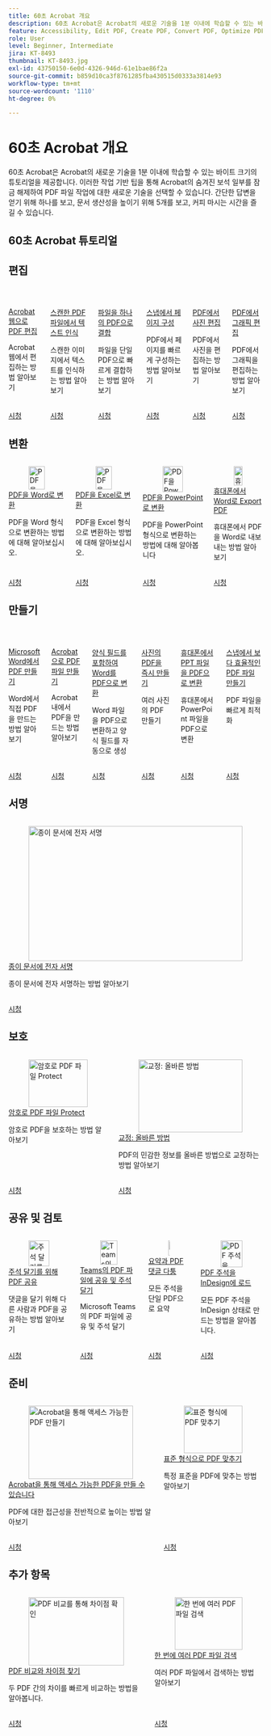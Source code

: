 ```yaml
---
title: 60초 Acrobat 개요
description: 60초 Acrobat은 Acrobat의 새로운 기술을 1분 이내에 학습할 수 있는 바이트 크기의 튜토리얼을 제공합니다
feature: Accessibility, Edit PDF, Create PDF, Convert PDF, Optimize PDF, Sign, Security, Share, Collaboration
role: User
level: Beginner, Intermediate
jira: KT-8493
thumbnail: KT-8493.jpg
exl-id: 43750150-6e0d-4326-946d-61e1bae86f2a
source-git-commit: b859d10ca3f8761285fba430515d0333a3814e93
workflow-type: tm+mt
source-wordcount: '1110'
ht-degree: 0%

---
```


# 60초 Acrobat 개요

60초 Acrobat은 Acrobat의 새로운 기술을 1분 이내에 학습할 수 있는 바이트 크기의 튜토리얼을 제공합니다. 이러한 작업 기반 팁을 통해 Acrobat의 숨겨진 보석 일부를 잠금 해제하여 PDF 파일 작업에 대한 새로운 기술을 선택할 수 있습니다. 간단한 답변을 얻기 위해 하나를 보고, 문서 생산성을 높이기 위해 5개를 보고, 커피 마시는 시간을 즐길 수 있습니다.

## 60초 Acrobat 튜토리얼

## 편집

<!-- START CARDS HTML - DO NOT MODIFY BY HAND -->
<div class="columns">
    <div class="column is-half-tablet is-half-desktop is-one-third-widescreen" aria-label="Edit PDF with Acrobat Web">
        <div class="card" style="height: 100%; display: flex; flex-direction: column; height: 100%;">
            <div class="card-image">
                <figure class="image x-is-16by9">
                    <a href="https://experienceleague.adobe.com/en/docs/document-cloud-learn/acrobat-learning/60-second/edit" title="Acrobat 웹으로 PDF 편집" target="_self" rel="referrer">
                        <img class="is-bordered-r-small" src="https://experienceleague.adobe.com/en/docs/document-cloud-learn/acrobat-learning/60-second/media_15446e803641327fa17c7dad1078f062c9dc5712a.png?width=400&format=webply&optimize=medium" alt="Acrobat 웹으로 PDF 편집"
                             style="width: 100%; aspect-ratio: 16 / 9; object-fit: cover; overflow: hidden; display: block; margin: auto;">
                    </a>
                </figure>
            </div>
            <div class="card-content is-padded-small" style="display: flex; flex-direction: column; flex-grow: 1; justify-content: space-between;">
                <div class="top-card-content">
                    <p class="headline is-size-6 has-text-weight-bold">
                        <a href="https://experienceleague.adobe.com/en/docs/document-cloud-learn/acrobat-learning/60-second/edit" target="_self" rel="referrer" title="Acrobat 웹으로 PDF 편집">Acrobat 웹으로 PDF 편집</a>
                    </p>
                    <p class="is-size-6">Acrobat 웹에서 편집하는 방법 알아보기</p>
                </div>
                <a href="https://experienceleague.adobe.com/en/docs/document-cloud-learn/acrobat-learning/60-second/edit" target="_self" rel="referrer" class="spectrum-Button spectrum-Button--outline spectrum-Button--primary spectrum-Button--sizeM" style="align-self: flex-start; margin-top: 1rem;">
                    <span class="spectrum-Button-label has-no-wrap has-text-weight-bold">시청</span>
                </a>
            </div>
        </div>
    </div>
    <div class="column is-half-tablet is-half-desktop is-one-third-widescreen" aria-label="Recognize text in a scanned PDF file">
        <div class="card" style="height: 100%; display: flex; flex-direction: column; height: 100%;">
            <div class="card-image">
                <figure class="image x-is-16by9">
                    <a href="https://experienceleague.adobe.com/en/docs/document-cloud-learn/acrobat-learning/60-second/textrecognition" title="스캔한 PDF 파일에서 텍스트 인식" target="_self" rel="referrer">
                        <img class="is-bordered-r-small" src="https://experienceleague.adobe.com/en/docs/document-cloud-learn/acrobat-learning/60-second/media_18991458e25e3aeaa0ba7f169a5c62d91bfd011c7.png?width=400&format=webply&optimize=medium" alt="스캔한 PDF 파일에서 텍스트 인식"
                             style="width: 100%; aspect-ratio: 16 / 9; object-fit: cover; overflow: hidden; display: block; margin: auto;">
                    </a>
                </figure>
            </div>
            <div class="card-content is-padded-small" style="display: flex; flex-direction: column; flex-grow: 1; justify-content: space-between;">
                <div class="top-card-content">
                    <p class="headline is-size-6 has-text-weight-bold">
                        <a href="https://experienceleague.adobe.com/en/docs/document-cloud-learn/acrobat-learning/60-second/textrecognition" target="_self" rel="referrer" title="스캔한 PDF 파일에서 텍스트 인식">스캔한 PDF 파일에서 텍스트 인식</a>
                    </p>
                    <p class="is-size-6">스캔한 이미지에서 텍스트를 인식하는 방법 알아보기</p>
                </div>
                <a href="https://experienceleague.adobe.com/en/docs/document-cloud-learn/acrobat-learning/60-second/textrecognition" target="_self" rel="referrer" class="spectrum-Button spectrum-Button--outline spectrum-Button--primary spectrum-Button--sizeM" style="align-self: flex-start; margin-top: 1rem;">
                    <span class="spectrum-Button-label has-no-wrap has-text-weight-bold">시청</span>
                </a>
            </div>
        </div>
    </div>
    <div class="column is-half-tablet is-half-desktop is-one-third-widescreen" aria-label="Combine files into one PDF">
        <div class="card" style="height: 100%; display: flex; flex-direction: column; height: 100%;">
            <div class="card-image">
                <figure class="image x-is-16by9">
                    <a href="https://experienceleague.adobe.com/en/docs/document-cloud-learn/acrobat-learning/60-second/combine-to-one-pdf" title="파일을 하나의 PDF으로 결합" target="_self" rel="referrer">
                        <img class="is-bordered-r-small" src="https://experienceleague.adobe.com/en/docs/document-cloud-learn/acrobat-learning/getting-started/media_12db4e53771239c4c355e54868bb8c2d72912cf58.png?width=400&format=webply&optimize=medium" alt="파일을 하나의 PDF으로 결합"
                             style="width: 100%; aspect-ratio: 16 / 9; object-fit: cover; overflow: hidden; display: block; margin: auto;">
                    </a>
                </figure>
            </div>
            <div class="card-content is-padded-small" style="display: flex; flex-direction: column; flex-grow: 1; justify-content: space-between;">
                <div class="top-card-content">
                    <p class="headline is-size-6 has-text-weight-bold">
                        <a href="https://experienceleague.adobe.com/en/docs/document-cloud-learn/acrobat-learning/60-second/combine-to-one-pdf" target="_self" rel="referrer" title="파일을 하나의 PDF으로 결합">파일을 하나의 PDF으로 결합</a>
                    </p>
                    <p class="is-size-6">파일을 단일 PDF으로 빠르게 결합하는 방법 알아보기</p>
                </div>
                <a href="https://experienceleague.adobe.com/en/docs/document-cloud-learn/acrobat-learning/60-second/combine-to-one-pdf" target="_self" rel="referrer" class="spectrum-Button spectrum-Button--outline spectrum-Button--primary spectrum-Button--sizeM" style="align-self: flex-start; margin-top: 1rem;">
                    <span class="spectrum-Button-label has-no-wrap has-text-weight-bold">시청</span>
                </a>
            </div>
        </div>
    </div>
    <div class="column is-half-tablet is-half-desktop is-one-third-widescreen" aria-label="Organize pages in a snap">
        <div class="card" style="height: 100%; display: flex; flex-direction: column; height: 100%;">
            <div class="card-image">
                <figure class="image x-is-16by9">
                    <a href="https://experienceleague.adobe.com/en/docs/document-cloud-learn/acrobat-learning/60-second/organize" title="페이지를 한 번에 구성" target="_self" rel="referrer">
                        <img class="is-bordered-r-small" src="https://experienceleague.adobe.com/en/docs/document-cloud-learn/acrobat-learning/60-second/media_134a5e6bdc79683186039aefd4886410edcf8f24d.png?width=400&format=webply&optimize=medium" alt="페이지를 한 번에 구성"
                             style="width: 100%; aspect-ratio: 16 / 9; object-fit: cover; overflow: hidden; display: block; margin: auto;">
                    </a>
                </figure>
            </div>
            <div class="card-content is-padded-small" style="display: flex; flex-direction: column; flex-grow: 1; justify-content: space-between;">
                <div class="top-card-content">
                    <p class="headline is-size-6 has-text-weight-bold">
                        <a href="https://experienceleague.adobe.com/en/docs/document-cloud-learn/acrobat-learning/60-second/organize" target="_self" rel="referrer" title="페이지를 한 번에 구성">스냅에서 페이지 구성</a>
                    </p>
                    <p class="is-size-6">PDF에서 페이지를 빠르게 구성하는 방법 알아보기</p>
                </div>
                <a href="https://experienceleague.adobe.com/en/docs/document-cloud-learn/acrobat-learning/60-second/organize" target="_self" rel="referrer" class="spectrum-Button spectrum-Button--outline spectrum-Button--primary spectrum-Button--sizeM" style="align-self: flex-start; margin-top: 1rem;">
                    <span class="spectrum-Button-label has-no-wrap has-text-weight-bold">시청</span>
                </a>
            </div>
        </div>
    </div>
    <div class="column is-half-tablet is-half-desktop is-one-third-widescreen" aria-label="Edit a photo in your PDF">
        <div class="card" style="height: 100%; display: flex; flex-direction: column; height: 100%;">
            <div class="card-image">
                <figure class="image x-is-16by9">
                    <a href="https://experienceleague.adobe.com/en/docs/document-cloud-learn/acrobat-learning/60-second/editphoto" title="PDF에서 사진 편집" target="_self" rel="referrer">
                        <img class="is-bordered-r-small" src="https://experienceleague.adobe.com/en/docs/document-cloud-learn/acrobat-learning/60-second/media_143402bd2ebb039d28d318ff79922f5cd6a72bb4c.png?width=400&format=webply&optimize=medium" alt="PDF에서 사진 편집"
                             style="width: 100%; aspect-ratio: 16 / 9; object-fit: cover; overflow: hidden; display: block; margin: auto;">
                    </a>
                </figure>
            </div>
            <div class="card-content is-padded-small" style="display: flex; flex-direction: column; flex-grow: 1; justify-content: space-between;">
                <div class="top-card-content">
                    <p class="headline is-size-6 has-text-weight-bold">
                        <a href="https://experienceleague.adobe.com/en/docs/document-cloud-learn/acrobat-learning/60-second/editphoto" target="_self" rel="referrer" title="PDF에서 사진 편집">PDF에서 사진 편집</a>
                    </p>
                    <p class="is-size-6">PDF에서 사진을 편집하는 방법 알아보기</p>
                </div>
                <a href="https://experienceleague.adobe.com/en/docs/document-cloud-learn/acrobat-learning/60-second/editphoto" target="_self" rel="referrer" class="spectrum-Button spectrum-Button--outline spectrum-Button--primary spectrum-Button--sizeM" style="align-self: flex-start; margin-top: 1rem;">
                    <span class="spectrum-Button-label has-no-wrap has-text-weight-bold">시청</span>
                </a>
            </div>
        </div>
    </div>
    <div class="column is-half-tablet is-half-desktop is-one-third-widescreen" aria-label="Edit a graphic in your PDF">
        <div class="card" style="height: 100%; display: flex; flex-direction: column; height: 100%;">
            <div class="card-image">
                <figure class="image x-is-16by9">
                    <a href="https://experienceleague.adobe.com/en/docs/document-cloud-learn/acrobat-learning/60-second/editgraphic" title="PDF에서 그래픽 편집" target="_self" rel="referrer">
                        <img class="is-bordered-r-small" src="https://experienceleague.adobe.com/en/docs/document-cloud-learn/acrobat-learning/60-second/media_1e5970d9a0f57a1cb0c18325e8511645af3435571.png?width=400&format=webply&optimize=medium" alt="PDF에서 그래픽 편집"
                             style="width: 100%; aspect-ratio: 16 / 9; object-fit: cover; overflow: hidden; display: block; margin: auto;">
                    </a>
                </figure>
            </div>
            <div class="card-content is-padded-small" style="display: flex; flex-direction: column; flex-grow: 1; justify-content: space-between;">
                <div class="top-card-content">
                    <p class="headline is-size-6 has-text-weight-bold">
                        <a href="https://experienceleague.adobe.com/en/docs/document-cloud-learn/acrobat-learning/60-second/editgraphic" target="_self" rel="referrer" title="PDF에서 그래픽 편집">PDF에서 그래픽 편집</a>
                    </p>
                    <p class="is-size-6">PDF에서 그래픽을 편집하는 방법 알아보기</p>
                </div>
                <a href="https://experienceleague.adobe.com/en/docs/document-cloud-learn/acrobat-learning/60-second/editgraphic" target="_self" rel="referrer" class="spectrum-Button spectrum-Button--outline spectrum-Button--primary spectrum-Button--sizeM" style="align-self: flex-start; margin-top: 1rem;">
                    <span class="spectrum-Button-label has-no-wrap has-text-weight-bold">시청</span>
                </a>
            </div>
        </div>
    </div>
</div>
<!-- END CARDS HTML - DO NOT MODIFY BY HAND -->

## 변환

<!-- START CARDS HTML - DO NOT MODIFY BY HAND -->
<div class="columns">
    <div class="column is-half-tablet is-half-desktop is-one-third-widescreen" aria-label="Convert a PDF to Word">
        <div class="card" style="height: 100%; display: flex; flex-direction: column; height: 100%;">
            <div class="card-image">
                <figure class="image x-is-16by9">
                    <a href="https://experienceleague.adobe.com/en/docs/document-cloud-learn/acrobat-learning/60-second/convert-pdf-word" title="PDF을 Word로 변환" target="_self" rel="referrer">
                        <img class="is-bordered-r-small" src="https://experienceleague.adobe.com/en/docs/document-cloud-learn/acrobat-learning/60-second/media_151fd684b86b4fce9905135d01d2089da2112ddc7.png?width=400&format=webply&optimize=medium" alt="PDF을 Word로 변환"
                             style="width: 100%; aspect-ratio: 16 / 9; object-fit: cover; overflow: hidden; display: block; margin: auto;">
                    </a>
                </figure>
            </div>
            <div class="card-content is-padded-small" style="display: flex; flex-direction: column; flex-grow: 1; justify-content: space-between;">
                <div class="top-card-content">
                    <p class="headline is-size-6 has-text-weight-bold">
                        <a href="https://experienceleague.adobe.com/en/docs/document-cloud-learn/acrobat-learning/60-second/convert-pdf-word" target="_self" rel="referrer" title="PDF을 Word로 변환">PDF을 Word로 변환</a>
                    </p>
                    <p class="is-size-6">PDF을 Word 형식으로 변환하는 방법에 대해 알아보십시오.</p>
                </div>
                <a href="https://experienceleague.adobe.com/en/docs/document-cloud-learn/acrobat-learning/60-second/convert-pdf-word" target="_self" rel="referrer" class="spectrum-Button spectrum-Button--outline spectrum-Button--primary spectrum-Button--sizeM" style="align-self: flex-start; margin-top: 1rem;">
                    <span class="spectrum-Button-label has-no-wrap has-text-weight-bold">시청</span>
                </a>
            </div>
        </div>
    </div>
    <div class="column is-half-tablet is-half-desktop is-one-third-widescreen" aria-label="Convert a PDF to Excel">
        <div class="card" style="height: 100%; display: flex; flex-direction: column; height: 100%;">
            <div class="card-image">
                <figure class="image x-is-16by9">
                    <a href="https://experienceleague.adobe.com/en/docs/document-cloud-learn/acrobat-learning/60-second/convert-pdf-excel" title="PDF을 Excel로 변환" target="_self" rel="referrer">
                        <img class="is-bordered-r-small" src="https://experienceleague.adobe.com/en/docs/document-cloud-learn/acrobat-learning/60-second/media_150c2cc7e2c37eb955ee680e942f7240e7a3be743.png?width=400&format=webply&optimize=medium" alt="PDF을 Excel로 변환"
                             style="width: 100%; aspect-ratio: 16 / 9; object-fit: cover; overflow: hidden; display: block; margin: auto;">
                    </a>
                </figure>
            </div>
            <div class="card-content is-padded-small" style="display: flex; flex-direction: column; flex-grow: 1; justify-content: space-between;">
                <div class="top-card-content">
                    <p class="headline is-size-6 has-text-weight-bold">
                        <a href="https://experienceleague.adobe.com/en/docs/document-cloud-learn/acrobat-learning/60-second/convert-pdf-excel" target="_self" rel="referrer" title="PDF을 Excel로 변환">PDF을 Excel로 변환</a>
                    </p>
                    <p class="is-size-6">PDF을 Excel 형식으로 변환하는 방법에 대해 알아보십시오.</p>
                </div>
                <a href="https://experienceleague.adobe.com/en/docs/document-cloud-learn/acrobat-learning/60-second/convert-pdf-excel" target="_self" rel="referrer" class="spectrum-Button spectrum-Button--outline spectrum-Button--primary spectrum-Button--sizeM" style="align-self: flex-start; margin-top: 1rem;">
                    <span class="spectrum-Button-label has-no-wrap has-text-weight-bold">시청</span>
                </a>
            </div>
        </div>
    </div>
    <div class="column is-half-tablet is-half-desktop is-one-third-widescreen" aria-label="Convert a PDF to PowerPoint">
        <div class="card" style="height: 100%; display: flex; flex-direction: column; height: 100%;">
            <div class="card-image">
                <figure class="image x-is-16by9">
                    <a href="https://experienceleague.adobe.com/en/docs/document-cloud-learn/acrobat-learning/60-second/convert-pdf-powerpoint" title="PDF을 PowerPoint로 변환" target="_self" rel="referrer">
                        <img class="is-bordered-r-small" src="https://experienceleague.adobe.com/en/docs/document-cloud-learn/acrobat-learning/60-second/media_1f8d6d403480a260dc967912fe013c5a6419dcffc.png?width=400&format=webply&optimize=medium" alt="PDF을 PowerPoint로 변환"
                             style="width: 100%; aspect-ratio: 16 / 9; object-fit: cover; overflow: hidden; display: block; margin: auto;">
                    </a>
                </figure>
            </div>
            <div class="card-content is-padded-small" style="display: flex; flex-direction: column; flex-grow: 1; justify-content: space-between;">
                <div class="top-card-content">
                    <p class="headline is-size-6 has-text-weight-bold">
                        <a href="https://experienceleague.adobe.com/en/docs/document-cloud-learn/acrobat-learning/60-second/convert-pdf-powerpoint" target="_self" rel="referrer" title="PDF을 PowerPoint로 변환">PDF을 PowerPoint로 변환</a>
                    </p>
                    <p class="is-size-6">PDF을 PowerPoint 형식으로 변환하는 방법에 대해 알아봅니다</p>
                </div>
                <a href="https://experienceleague.adobe.com/en/docs/document-cloud-learn/acrobat-learning/60-second/convert-pdf-powerpoint" target="_self" rel="referrer" class="spectrum-Button spectrum-Button--outline spectrum-Button--primary spectrum-Button--sizeM" style="align-self: flex-start; margin-top: 1rem;">
                    <span class="spectrum-Button-label has-no-wrap has-text-weight-bold">시청</span>
                </a>
            </div>
        </div>
    </div>
    <div class="column is-half-tablet is-half-desktop is-one-third-widescreen" aria-label="Export PDF to Word from your phone">
        <div class="card" style="height: 100%; display: flex; flex-direction: column; height: 100%;">
            <div class="card-image">
                <figure class="image x-is-16by9">
                    <a href="https://experienceleague.adobe.com/en/docs/document-cloud-learn/acrobat-learning/60-second/exportwordphone" title="휴대폰에서 Word로 Export PDF" target="_self" rel="referrer">
                        <img class="is-bordered-r-small" src="https://experienceleague.adobe.com/en/docs/document-cloud-learn/acrobat-learning/60-second/media_159dede237c9c628066a9c0d75d0ea1d0a0255f26.png?width=400&format=webply&optimize=medium" alt="휴대폰에서 Word로 Export PDF"
                             style="width: 100%; aspect-ratio: 16 / 9; object-fit: cover; overflow: hidden; display: block; margin: auto;">
                    </a>
                </figure>
            </div>
            <div class="card-content is-padded-small" style="display: flex; flex-direction: column; flex-grow: 1; justify-content: space-between;">
                <div class="top-card-content">
                    <p class="headline is-size-6 has-text-weight-bold">
                        <a href="https://experienceleague.adobe.com/en/docs/document-cloud-learn/acrobat-learning/60-second/exportwordphone" target="_self" rel="referrer" title="휴대폰에서 Word로 Export PDF">휴대폰에서 Word로 Export PDF</a>
                    </p>
                    <p class="is-size-6">휴대폰에서 PDF을 Word로 내보내는 방법 알아보기</p>
                </div>
                <a href="https://experienceleague.adobe.com/en/docs/document-cloud-learn/acrobat-learning/60-second/exportwordphone" target="_self" rel="referrer" class="spectrum-Button spectrum-Button--outline spectrum-Button--primary spectrum-Button--sizeM" style="align-self: flex-start; margin-top: 1rem;">
                    <span class="spectrum-Button-label has-no-wrap has-text-weight-bold">시청</span>
                </a>
            </div>
        </div>
    </div>
</div>
<!-- END CARDS HTML - DO NOT MODIFY BY HAND -->

## 만들기

<!-- START CARDS HTML - DO NOT MODIFY BY HAND -->
<div class="columns">
    <div class="column is-half-tablet is-half-desktop is-one-third-widescreen" aria-label="Create a PDF from Microsoft Word">
        <div class="card" style="height: 100%; display: flex; flex-direction: column; height: 100%;">
            <div class="card-image">
                <figure class="image x-is-16by9">
                    <a href="https://experienceleague.adobe.com/en/docs/document-cloud-learn/acrobat-learning/60-second/word-to-pdf" title="Microsoft Word에서 PDF 만들기" target="_self" rel="referrer">
                        <img class="is-bordered-r-small" src="https://experienceleague.adobe.com/en/docs/document-cloud-learn/acrobat-learning/60-second/media_1cd736365ac8082ced244671cce45aefc5162b2b5.png?width=400&format=webply&optimize=medium" alt="Microsoft Word에서 PDF 만들기"
                             style="width: 100%; aspect-ratio: 16 / 9; object-fit: cover; overflow: hidden; display: block; margin: auto;">
                    </a>
                </figure>
            </div>
            <div class="card-content is-padded-small" style="display: flex; flex-direction: column; flex-grow: 1; justify-content: space-between;">
                <div class="top-card-content">
                    <p class="headline is-size-6 has-text-weight-bold">
                        <a href="https://experienceleague.adobe.com/en/docs/document-cloud-learn/acrobat-learning/60-second/word-to-pdf" target="_self" rel="referrer" title="Microsoft Word에서 PDF 만들기">Microsoft Word에서 PDF 만들기</a>
                    </p>
                    <p class="is-size-6">Word에서 직접 PDF을 만드는 방법 알아보기</p>
                </div>
                <a href="https://experienceleague.adobe.com/en/docs/document-cloud-learn/acrobat-learning/60-second/word-to-pdf" target="_self" rel="referrer" class="spectrum-Button spectrum-Button--outline spectrum-Button--primary spectrum-Button--sizeM" style="align-self: flex-start; margin-top: 1rem;">
                    <span class="spectrum-Button-label has-no-wrap has-text-weight-bold">시청</span>
                </a>
            </div>
        </div>
    </div>
    <div class="column is-half-tablet is-half-desktop is-one-third-widescreen" aria-label="Create PDF files with Acrobat">
        <div class="card" style="height: 100%; display: flex; flex-direction: column; height: 100%;">
            <div class="card-image">
                <figure class="image x-is-16by9">
                    <a href="https://experienceleague.adobe.com/en/docs/document-cloud-learn/acrobat-learning/60-second/create-from-acrobat" title="Acrobat으로 PDF 파일 만들기" target="_self" rel="referrer">
                        <img class="is-bordered-r-small" src="https://experienceleague.adobe.com/en/docs/document-cloud-learn/acrobat-learning/60-second/media_11870f1d4b20a042dc6d14477c438af32860ceac8.png?width=400&format=webply&optimize=medium" alt="Acrobat으로 PDF 파일 만들기"
                             style="width: 100%; aspect-ratio: 16 / 9; object-fit: cover; overflow: hidden; display: block; margin: auto;">
                    </a>
                </figure>
            </div>
            <div class="card-content is-padded-small" style="display: flex; flex-direction: column; flex-grow: 1; justify-content: space-between;">
                <div class="top-card-content">
                    <p class="headline is-size-6 has-text-weight-bold">
                        <a href="https://experienceleague.adobe.com/en/docs/document-cloud-learn/acrobat-learning/60-second/create-from-acrobat" target="_self" rel="referrer" title="Acrobat으로 PDF 파일 만들기">Acrobat으로 PDF 파일 만들기</a>
                    </p>
                    <p class="is-size-6">Acrobat 내에서 PDF을 만드는 방법 알아보기</p>
                </div>
                <a href="https://experienceleague.adobe.com/en/docs/document-cloud-learn/acrobat-learning/60-second/create-from-acrobat" target="_self" rel="referrer" class="spectrum-Button spectrum-Button--outline spectrum-Button--primary spectrum-Button--sizeM" style="align-self: flex-start; margin-top: 1rem;">
                    <span class="spectrum-Button-label has-no-wrap has-text-weight-bold">시청</span>
                </a>
            </div>
        </div>
    </div>
    <div class="column is-half-tablet is-half-desktop is-one-third-widescreen" aria-label="Convert Word to PDF including form fields">
        <div class="card" style="height: 100%; display: flex; flex-direction: column; height: 100%;">
            <div class="card-image">
                <figure class="image x-is-16by9">
                    <a href="https://experienceleague.adobe.com/en/docs/document-cloud-learn/acrobat-learning/60-second/wordform" title="양식 필드를 포함하여 Word를 PDF으로 변환" target="_self" rel="referrer">
                        <img class="is-bordered-r-small" src="https://experienceleague.adobe.com/en/docs/document-cloud-learn/acrobat-learning/60-second/media_144fe4c86278b0d29c252495b50d8d16f3d2c3876.png?width=400&format=webply&optimize=medium" alt="양식 필드를 포함하여 Word를 PDF으로 변환"
                             style="width: 100%; aspect-ratio: 16 / 9; object-fit: cover; overflow: hidden; display: block; margin: auto;">
                    </a>
                </figure>
            </div>
            <div class="card-content is-padded-small" style="display: flex; flex-direction: column; flex-grow: 1; justify-content: space-between;">
                <div class="top-card-content">
                    <p class="headline is-size-6 has-text-weight-bold">
                        <a href="https://experienceleague.adobe.com/en/docs/document-cloud-learn/acrobat-learning/60-second/wordform" target="_self" rel="referrer" title="양식 필드를 포함하여 Word를 PDF으로 변환">양식 필드를 포함하여 Word를 PDF으로 변환</a>
                    </p>
                    <p class="is-size-6">Word 파일을 PDF으로 변환하고 양식 필드를 자동으로 생성</p>
                </div>
                <a href="https://experienceleague.adobe.com/en/docs/document-cloud-learn/acrobat-learning/60-second/wordform" target="_self" rel="referrer" class="spectrum-Button spectrum-Button--outline spectrum-Button--primary spectrum-Button--sizeM" style="align-self: flex-start; margin-top: 1rem;">
                    <span class="spectrum-Button-label has-no-wrap has-text-weight-bold">시청</span>
                </a>
            </div>
        </div>
    </div>
    <div class="column is-half-tablet is-half-desktop is-one-third-widescreen" aria-label="Create a PDF of photos in an instant">
        <div class="card" style="height: 100%; display: flex; flex-direction: column; height: 100%;">
            <div class="card-image">
                <figure class="image x-is-16by9">
                    <a href="https://experienceleague.adobe.com/en/docs/document-cloud-learn/acrobat-learning/60-second/photo" title="사진의 PDF을 빠르게 만들기" target="_self" rel="referrer">
                        <img class="is-bordered-r-small" src="https://experienceleague.adobe.com/en/docs/document-cloud-learn/acrobat-learning/60-second/media_18e81d37992122545eb35d6f082caab4a314eb4d3.png?width=400&format=webply&optimize=medium" alt="사진의 PDF을 빠르게 만들기"
                             style="width: 100%; aspect-ratio: 16 / 9; object-fit: cover; overflow: hidden; display: block; margin: auto;">
                    </a>
                </figure>
            </div>
            <div class="card-content is-padded-small" style="display: flex; flex-direction: column; flex-grow: 1; justify-content: space-between;">
                <div class="top-card-content">
                    <p class="headline is-size-6 has-text-weight-bold">
                        <a href="https://experienceleague.adobe.com/en/docs/document-cloud-learn/acrobat-learning/60-second/photo" target="_self" rel="referrer" title="사진의 PDF을 빠르게 만들기">사진의 PDF을 즉시 만들기</a>
                    </p>
                    <p class="is-size-6">여러 사진의 PDF 만들기</p>
                </div>
                <a href="https://experienceleague.adobe.com/en/docs/document-cloud-learn/acrobat-learning/60-second/photo" target="_self" rel="referrer" class="spectrum-Button spectrum-Button--outline spectrum-Button--primary spectrum-Button--sizeM" style="align-self: flex-start; margin-top: 1rem;">
                    <span class="spectrum-Button-label has-no-wrap has-text-weight-bold">시청</span>
                </a>
            </div>
        </div>
    </div>
    <div class="column is-half-tablet is-half-desktop is-one-third-widescreen" aria-label="Convert a PPT file to PDF on your phone">
        <div class="card" style="height: 100%; display: flex; flex-direction: column; height: 100%;">
            <div class="card-image">
                <figure class="image x-is-16by9">
                    <a href="https://experienceleague.adobe.com/en/docs/document-cloud-learn/acrobat-learning/60-second/phone" title="휴대폰에서 PPT 파일을 PDF으로 변환" target="_self" rel="referrer">
                        <img class="is-bordered-r-small" src="https://experienceleague.adobe.com/en/docs/document-cloud-learn/acrobat-learning/60-second/media_17330e204d49ad64a1af9098da67fc2d172566d0a.png?width=400&format=webply&optimize=medium" alt="휴대폰에서 PPT 파일을 PDF으로 변환"
                             style="width: 100%; aspect-ratio: 16 / 9; object-fit: cover; overflow: hidden; display: block; margin: auto;">
                    </a>
                </figure>
            </div>
            <div class="card-content is-padded-small" style="display: flex; flex-direction: column; flex-grow: 1; justify-content: space-between;">
                <div class="top-card-content">
                    <p class="headline is-size-6 has-text-weight-bold">
                        <a href="https://experienceleague.adobe.com/en/docs/document-cloud-learn/acrobat-learning/60-second/phone" target="_self" rel="referrer" title="휴대폰에서 PPT 파일을 PDF으로 변환">휴대폰에서 PPT 파일을 PDF으로 변환</a>
                    </p>
                    <p class="is-size-6">휴대폰에서 PowerPoint 파일을 PDF으로 변환</p>
                </div>
                <a href="https://experienceleague.adobe.com/en/docs/document-cloud-learn/acrobat-learning/60-second/phone" target="_self" rel="referrer" class="spectrum-Button spectrum-Button--outline spectrum-Button--primary spectrum-Button--sizeM" style="align-self: flex-start; margin-top: 1rem;">
                    <span class="spectrum-Button-label has-no-wrap has-text-weight-bold">시청</span>
                </a>
            </div>
        </div>
    </div>
    <div class="column is-half-tablet is-half-desktop is-one-third-widescreen" aria-label="Create more efficient PDF files in a snap">
        <div class="card" style="height: 100%; display: flex; flex-direction: column; height: 100%;">
            <div class="card-image">
                <figure class="image x-is-16by9">
                    <a href="https://experienceleague.adobe.com/en/docs/document-cloud-learn/acrobat-learning/60-second/optimize" title="스냅에서 보다 효율적인 PDF 파일 만들기" target="_self" rel="referrer">
                        <img class="is-bordered-r-small" src="https://experienceleague.adobe.com/en/docs/document-cloud-learn/acrobat-learning/60-second/media_1803962c9009d3368a7edd10c31f9d262e8867539.png?width=400&format=webply&optimize=medium" alt="스냅에서 보다 효율적인 PDF 파일 만들기"
                             style="width: 100%; aspect-ratio: 16 / 9; object-fit: cover; overflow: hidden; display: block; margin: auto;">
                    </a>
                </figure>
            </div>
            <div class="card-content is-padded-small" style="display: flex; flex-direction: column; flex-grow: 1; justify-content: space-between;">
                <div class="top-card-content">
                    <p class="headline is-size-6 has-text-weight-bold">
                        <a href="https://experienceleague.adobe.com/en/docs/document-cloud-learn/acrobat-learning/60-second/optimize" target="_self" rel="referrer" title="스냅에서 보다 효율적인 PDF 파일 만들기">스냅에서 보다 효율적인 PDF 파일 만들기</a>
                    </p>
                    <p class="is-size-6">PDF 파일을 빠르게 최적화</p>
                </div>
                <a href="https://experienceleague.adobe.com/en/docs/document-cloud-learn/acrobat-learning/60-second/optimize" target="_self" rel="referrer" class="spectrum-Button spectrum-Button--outline spectrum-Button--primary spectrum-Button--sizeM" style="align-self: flex-start; margin-top: 1rem;">
                    <span class="spectrum-Button-label has-no-wrap has-text-weight-bold">시청</span>
                </a>
            </div>
        </div>
    </div>
</div>
<!-- END CARDS HTML - DO NOT MODIFY BY HAND -->

## 서명

<!-- START CARDS HTML - DO NOT MODIFY BY HAND -->
<div class="columns">
    <div class="column is-half-tablet is-half-desktop is-one-third-widescreen" aria-label="Electronically sign a paper document">
        <div class="card" style="height: 100%; display: flex; flex-direction: column; height: 100%;">
            <div class="card-image">
                <figure class="image x-is-16by9">
                    <a href="https://experienceleague.adobe.com/en/docs/document-cloud-learn/acrobat-learning/60-second/sign" title="종이 문서에 전자 서명" target="_self" rel="referrer">
                        <img class="is-bordered-r-small" src="https://experienceleague.adobe.com/en/docs/document-cloud-learn/acrobat-learning/60-second/media_1208aec2e5b247e623754caa50e089d2f4ded0a6d.png?width=400&format=webply&optimize=medium" alt="종이 문서에 전자 서명"
                             style="width: 100%; aspect-ratio: 16 / 9; object-fit: cover; overflow: hidden; display: block; margin: auto;">
                    </a>
                </figure>
            </div>
            <div class="card-content is-padded-small" style="display: flex; flex-direction: column; flex-grow: 1; justify-content: space-between;">
                <div class="top-card-content">
                    <p class="headline is-size-6 has-text-weight-bold">
                        <a href="https://experienceleague.adobe.com/en/docs/document-cloud-learn/acrobat-learning/60-second/sign" target="_self" rel="referrer" title="종이 문서에 전자 서명">종이 문서에 전자 서명</a>
                    </p>
                    <p class="is-size-6">종이 문서에 전자 서명하는 방법 알아보기</p>
                </div>
                <a href="https://experienceleague.adobe.com/en/docs/document-cloud-learn/acrobat-learning/60-second/sign" target="_self" rel="referrer" class="spectrum-Button spectrum-Button--outline spectrum-Button--primary spectrum-Button--sizeM" style="align-self: flex-start; margin-top: 1rem;">
                    <span class="spectrum-Button-label has-no-wrap has-text-weight-bold">시청</span>
                </a>
            </div>
        </div>
    </div>
</div>
<!-- END CARDS HTML - DO NOT MODIFY BY HAND -->

## 보호

<!-- START CARDS HTML - DO NOT MODIFY BY HAND -->
<div class="columns">
    <div class="column is-half-tablet is-half-desktop is-one-third-widescreen" aria-label="Protect your PDF files with a password">
        <div class="card" style="height: 100%; display: flex; flex-direction: column; height: 100%;">
            <div class="card-image">
                <figure class="image x-is-16by9">
                    <a href="https://experienceleague.adobe.com/en/docs/document-cloud-learn/acrobat-learning/60-second/protect" title="암호로 PDF 파일 Protect" target="_self" rel="referrer">
                        <img class="is-bordered-r-small" src="https://experienceleague.adobe.com/en/docs/document-cloud-learn/acrobat-learning/60-second/media_1dd983a4813e3ef7b729b15e794efae1217399beb.png?width=400&format=webply&optimize=medium" alt="암호로 PDF 파일 Protect"
                             style="width: 100%; aspect-ratio: 16 / 9; object-fit: cover; overflow: hidden; display: block; margin: auto;">
                    </a>
                </figure>
            </div>
            <div class="card-content is-padded-small" style="display: flex; flex-direction: column; flex-grow: 1; justify-content: space-between;">
                <div class="top-card-content">
                    <p class="headline is-size-6 has-text-weight-bold">
                        <a href="https://experienceleague.adobe.com/en/docs/document-cloud-learn/acrobat-learning/60-second/protect" target="_self" rel="referrer" title="암호로 PDF 파일 Protect">암호로 PDF 파일 Protect</a>
                    </p>
                    <p class="is-size-6">암호로 PDF을 보호하는 방법 알아보기</p>
                </div>
                <a href="https://experienceleague.adobe.com/en/docs/document-cloud-learn/acrobat-learning/60-second/protect" target="_self" rel="referrer" class="spectrum-Button spectrum-Button--outline spectrum-Button--primary spectrum-Button--sizeM" style="align-self: flex-start; margin-top: 1rem;">
                    <span class="spectrum-Button-label has-no-wrap has-text-weight-bold">시청</span>
                </a>
            </div>
        </div>
    </div>
    <div class="column is-half-tablet is-half-desktop is-one-third-widescreen" aria-label="Redaction: The right way">
        <div class="card" style="height: 100%; display: flex; flex-direction: column; height: 100%;">
            <div class="card-image">
                <figure class="image x-is-16by9">
                    <a href="https://experienceleague.adobe.com/en/docs/document-cloud-learn/acrobat-learning/60-second/redaction" title="교정: 올바른 방법" target="_self" rel="referrer">
                        <img class="is-bordered-r-small" src="https://experienceleague.adobe.com/en/docs/document-cloud-learn/acrobat-learning/60-second/media_157cf46d9edc5dd644ff1bef8f186a240b931fb37.png?width=400&format=webply&optimize=medium" alt="교정: 올바른 방법"
                             style="width: 100%; aspect-ratio: 16 / 9; object-fit: cover; overflow: hidden; display: block; margin: auto;">
                    </a>
                </figure>
            </div>
            <div class="card-content is-padded-small" style="display: flex; flex-direction: column; flex-grow: 1; justify-content: space-between;">
                <div class="top-card-content">
                    <p class="headline is-size-6 has-text-weight-bold">
                        <a href="https://experienceleague.adobe.com/en/docs/document-cloud-learn/acrobat-learning/60-second/redaction" target="_self" rel="referrer" title="교정: 올바른 방법">교정: 올바른 방법</a>
                    </p>
                    <p class="is-size-6">PDF의 민감한 정보를 올바른 방법으로 교정하는 방법 알아보기</p>
                </div>
                <a href="https://experienceleague.adobe.com/en/docs/document-cloud-learn/acrobat-learning/60-second/redaction" target="_self" rel="referrer" class="spectrum-Button spectrum-Button--outline spectrum-Button--primary spectrum-Button--sizeM" style="align-self: flex-start; margin-top: 1rem;">
                    <span class="spectrum-Button-label has-no-wrap has-text-weight-bold">시청</span>
                </a>
            </div>
        </div>
    </div>
</div>
<!-- END CARDS HTML - DO NOT MODIFY BY HAND -->

## 공유 및 검토

<!-- START CARDS HTML - DO NOT MODIFY BY HAND -->
<div class="columns">
    <div class="column is-half-tablet is-half-desktop is-one-third-widescreen" aria-label="Share a PDF for commenting">
        <div class="card" style="height: 100%; display: flex; flex-direction: column; height: 100%;">
            <div class="card-image">
                <figure class="image x-is-16by9">
                    <a href="https://experienceleague.adobe.com/en/docs/document-cloud-learn/acrobat-learning/60-second/share-comment" title="주석 달기를 위해 PDF 공유" target="_self" rel="referrer">
                        <img class="is-bordered-r-small" src="https://experienceleague.adobe.com/en/docs/document-cloud-learn/acrobat-learning/60-second/media_1df6283b214efd1ddd237c3677af76911195315c2.png?width=400&format=webply&optimize=medium" alt="주석 달기를 위해 PDF 공유"
                             style="width: 100%; aspect-ratio: 16 / 9; object-fit: cover; overflow: hidden; display: block; margin: auto;">
                    </a>
                </figure>
            </div>
            <div class="card-content is-padded-small" style="display: flex; flex-direction: column; flex-grow: 1; justify-content: space-between;">
                <div class="top-card-content">
                    <p class="headline is-size-6 has-text-weight-bold">
                        <a href="https://experienceleague.adobe.com/en/docs/document-cloud-learn/acrobat-learning/60-second/share-comment" target="_self" rel="referrer" title="주석 달기를 위해 PDF 공유">주석 달기를 위해 PDF 공유</a>
                    </p>
                    <p class="is-size-6">댓글을 달기 위해 다른 사람과 PDF을 공유하는 방법 알아보기</p>
                </div>
                <a href="https://experienceleague.adobe.com/en/docs/document-cloud-learn/acrobat-learning/60-second/share-comment" target="_self" rel="referrer" class="spectrum-Button spectrum-Button--outline spectrum-Button--primary spectrum-Button--sizeM" style="align-self: flex-start; margin-top: 1rem;">
                    <span class="spectrum-Button-label has-no-wrap has-text-weight-bold">시청</span>
                </a>
            </div>
        </div>
    </div>
    <div class="column is-half-tablet is-half-desktop is-one-third-widescreen" aria-label="Share and comment on PDF files in Teams">
        <div class="card" style="height: 100%; display: flex; flex-direction: column; height: 100%;">
            <div class="card-image">
                <figure class="image x-is-16by9">
                    <a href="https://experienceleague.adobe.com/en/docs/document-cloud-learn/acrobat-learning/60-second/share-comment-teams" title="Teams의 PDF 파일에 공유 및 주석 달기" target="_self" rel="referrer">
                        <img class="is-bordered-r-small" src="https://experienceleague.adobe.com/en/docs/document-cloud-learn/acrobat-learning/60-second/media_1720a3899d776d3ac481b80fee706cbdf3858bbf7.png?width=400&format=webply&optimize=medium" alt="Teams의 PDF 파일에 공유 및 주석 달기"
                             style="width: 100%; aspect-ratio: 16 / 9; object-fit: cover; overflow: hidden; display: block; margin: auto;">
                    </a>
                </figure>
            </div>
            <div class="card-content is-padded-small" style="display: flex; flex-direction: column; flex-grow: 1; justify-content: space-between;">
                <div class="top-card-content">
                    <p class="headline is-size-6 has-text-weight-bold">
                        <a href="https://experienceleague.adobe.com/en/docs/document-cloud-learn/acrobat-learning/60-second/share-comment-teams" target="_self" rel="referrer" title="Teams의 PDF 파일에 공유 및 주석 달기">Teams의 PDF 파일에 공유 및 주석 달기</a>
                    </p>
                    <p class="is-size-6">Microsoft Teams의 PDF 파일에 공유 및 주석 달기</p>
                </div>
                <a href="https://experienceleague.adobe.com/en/docs/document-cloud-learn/acrobat-learning/60-second/share-comment-teams" target="_self" rel="referrer" class="spectrum-Button spectrum-Button--outline spectrum-Button--primary spectrum-Button--sizeM" style="align-self: flex-start; margin-top: 1rem;">
                    <span class="spectrum-Button-label has-no-wrap has-text-weight-bold">시청</span>
                </a>
            </div>
        </div>
    </div>
    <div class="column is-half-tablet is-half-desktop is-one-third-widescreen" aria-label="Wrangling PDF comments with Summarize">
        <div class="card" style="height: 100%; display: flex; flex-direction: column; height: 100%;">
            <div class="card-image">
                <figure class="image x-is-16by9">
                    <a href="https://experienceleague.adobe.com/en/docs/document-cloud-learn/acrobat-learning/60-second/summarize-comments" title="요약으로 PDF 주석 다툼" target="_self" rel="referrer">
                        <img class="is-bordered-r-small" src="https://experienceleague.adobe.com/en/docs/document-cloud-learn/acrobat-learning/60-second/media_17b1b68eade2127c8eb341461188bbf3c1067669e.png?width=400&format=webply&optimize=medium" alt="요약으로 PDF 주석 다툼"
                             style="width: 100%; aspect-ratio: 16 / 9; object-fit: cover; overflow: hidden; display: block; margin: auto;">
                    </a>
                </figure>
            </div>
            <div class="card-content is-padded-small" style="display: flex; flex-direction: column; flex-grow: 1; justify-content: space-between;">
                <div class="top-card-content">
                    <p class="headline is-size-6 has-text-weight-bold">
                        <a href="https://experienceleague.adobe.com/en/docs/document-cloud-learn/acrobat-learning/60-second/summarize-comments" target="_self" rel="referrer" title="요약으로 PDF 주석 다툼">요약과 PDF 댓글 다툼</a>
                    </p>
                    <p class="is-size-6">모든 주석을 단일 PDF으로 요약</p>
                </div>
                <a href="https://experienceleague.adobe.com/en/docs/document-cloud-learn/acrobat-learning/60-second/summarize-comments" target="_self" rel="referrer" class="spectrum-Button spectrum-Button--outline spectrum-Button--primary spectrum-Button--sizeM" style="align-self: flex-start; margin-top: 1rem;">
                    <span class="spectrum-Button-label has-no-wrap has-text-weight-bold">시청</span>
                </a>
            </div>
        </div>
    </div>
    <div class="column is-half-tablet is-half-desktop is-one-third-widescreen" aria-label="Load PDF comments into InDesign">
        <div class="card" style="height: 100%; display: flex; flex-direction: column; height: 100%;">
            <div class="card-image">
                <figure class="image x-is-16by9">
                    <a href="https://experienceleague.adobe.com/en/docs/document-cloud-learn/acrobat-learning/60-second/indesign" title="PDF 주석을 InDesign에 로드" target="_self" rel="referrer">
                        <img class="is-bordered-r-small" src="https://experienceleague.adobe.com/en/docs/document-cloud-learn/acrobat-learning/60-second/media_12b5fbc41158aa6c29b27d55f48da2e555340bb74.png?width=400&format=webply&optimize=medium" alt="PDF 주석을 InDesign에 로드"
                             style="width: 100%; aspect-ratio: 16 / 9; object-fit: cover; overflow: hidden; display: block; margin: auto;">
                    </a>
                </figure>
            </div>
            <div class="card-content is-padded-small" style="display: flex; flex-direction: column; flex-grow: 1; justify-content: space-between;">
                <div class="top-card-content">
                    <p class="headline is-size-6 has-text-weight-bold">
                        <a href="https://experienceleague.adobe.com/en/docs/document-cloud-learn/acrobat-learning/60-second/indesign" target="_self" rel="referrer" title="PDF 주석을 InDesign에 로드">PDF 주석을 InDesign에 로드</a>
                    </p>
                    <p class="is-size-6">모든 PDF 주석을 InDesign 상태로 만드는 방법을 알아봅니다.</p>
                </div>
                <a href="https://experienceleague.adobe.com/en/docs/document-cloud-learn/acrobat-learning/60-second/indesign" target="_self" rel="referrer" class="spectrum-Button spectrum-Button--outline spectrum-Button--primary spectrum-Button--sizeM" style="align-self: flex-start; margin-top: 1rem;">
                    <span class="spectrum-Button-label has-no-wrap has-text-weight-bold">시청</span>
                </a>
            </div>
        </div>
    </div>
</div>
<!-- END CARDS HTML - DO NOT MODIFY BY HAND -->

## 준비

<!-- START CARDS HTML - DO NOT MODIFY BY HAND -->
<div class="columns">
    <div class="column is-half-tablet is-half-desktop is-one-third-widescreen" aria-label="Let Acrobat help you make accessible PDFs">
        <div class="card" style="height: 100%; display: flex; flex-direction: column; height: 100%;">
            <div class="card-image">
                <figure class="image x-is-16by9">
                    <a href="https://experienceleague.adobe.com/en/docs/document-cloud-learn/acrobat-learning/60-second/accessible" title="Acrobat을 통해 액세스 가능한 PDF 만들기" target="_self" rel="referrer">
                        <img class="is-bordered-r-small" src="https://experienceleague.adobe.com/en/docs/document-cloud-learn/acrobat-learning/60-second/media_1e2904f6c282577ed675e5b1afeaa1e9512565f47.png?width=400&format=webply&optimize=medium" alt="Acrobat을 통해 액세스 가능한 PDF 만들기"
                             style="width: 100%; aspect-ratio: 16 / 9; object-fit: cover; overflow: hidden; display: block; margin: auto;">
                    </a>
                </figure>
            </div>
            <div class="card-content is-padded-small" style="display: flex; flex-direction: column; flex-grow: 1; justify-content: space-between;">
                <div class="top-card-content">
                    <p class="headline is-size-6 has-text-weight-bold">
                        <a href="https://experienceleague.adobe.com/en/docs/document-cloud-learn/acrobat-learning/60-second/accessible" target="_self" rel="referrer" title="Acrobat을 통해 액세스 가능한 PDF 만들기">Acrobat을 통해 액세스 가능한 PDF을 만들 수 있습니다</a>
                    </p>
                    <p class="is-size-6">PDF에 대한 접근성을 전반적으로 높이는 방법 알아보기</p>
                </div>
                <a href="https://experienceleague.adobe.com/en/docs/document-cloud-learn/acrobat-learning/60-second/accessible" target="_self" rel="referrer" class="spectrum-Button spectrum-Button--outline spectrum-Button--primary spectrum-Button--sizeM" style="align-self: flex-start; margin-top: 1rem;">
                    <span class="spectrum-Button-label has-no-wrap has-text-weight-bold">시청</span>
                </a>
            </div>
        </div>
    </div>
    <div class="column is-half-tablet is-half-desktop is-one-third-widescreen" aria-label="Conform a PDF to a standard format">
        <div class="card" style="height: 100%; display: flex; flex-direction: column; height: 100%;">
            <div class="card-image">
                <figure class="image x-is-16by9">
                    <a href="https://experienceleague.adobe.com/en/docs/document-cloud-learn/acrobat-learning/60-second/conform" title="표준 형식에 PDF 맞추기" target="_self" rel="referrer">
                        <img class="is-bordered-r-small" src="https://experienceleague.adobe.com/en/docs/document-cloud-learn/acrobat-learning/60-second/media_1c82cf6c647f1f7df7f66caab864c0abb7adece74.png?width=400&format=webply&optimize=medium" alt="표준 형식에 PDF 맞추기"
                             style="width: 100%; aspect-ratio: 16 / 9; object-fit: cover; overflow: hidden; display: block; margin: auto;">
                    </a>
                </figure>
            </div>
            <div class="card-content is-padded-small" style="display: flex; flex-direction: column; flex-grow: 1; justify-content: space-between;">
                <div class="top-card-content">
                    <p class="headline is-size-6 has-text-weight-bold">
                        <a href="https://experienceleague.adobe.com/en/docs/document-cloud-learn/acrobat-learning/60-second/conform" target="_self" rel="referrer" title="표준 형식에 PDF 맞추기">표준 형식으로 PDF 맞추기</a>
                    </p>
                    <p class="is-size-6">특정 표준을 PDF에 맞추는 방법 알아보기</p>
                </div>
                <a href="https://experienceleague.adobe.com/en/docs/document-cloud-learn/acrobat-learning/60-second/conform" target="_self" rel="referrer" class="spectrum-Button spectrum-Button--outline spectrum-Button--primary spectrum-Button--sizeM" style="align-self: flex-start; margin-top: 1rem;">
                    <span class="spectrum-Button-label has-no-wrap has-text-weight-bold">시청</span>
                </a>
            </div>
        </div>
    </div>
</div>
<!-- END CARDS HTML - DO NOT MODIFY BY HAND -->

## 추가 항목

<!-- START CARDS HTML - DO NOT MODIFY BY HAND -->
<div class="columns">
    <div class="column is-half-tablet is-half-desktop is-one-third-widescreen" aria-label="Spot the differences with PDF compare">
        <div class="card" style="height: 100%; display: flex; flex-direction: column; height: 100%;">
            <div class="card-image">
                <figure class="image x-is-16by9">
                    <a href="https://experienceleague.adobe.com/en/docs/document-cloud-learn/acrobat-learning/60-second/compare" title="PDF 비교를 통해 차이점 확인" target="_self" rel="referrer">
                        <img class="is-bordered-r-small" src="https://experienceleague.adobe.com/en/docs/document-cloud-learn/acrobat-learning/60-second/media_19b8c3f5665ede86ff64b4144d108a150bc09f02e.png?width=400&format=webply&optimize=medium" alt="PDF 비교를 통해 차이점 확인"
                             style="width: 100%; aspect-ratio: 16 / 9; object-fit: cover; overflow: hidden; display: block; margin: auto;">
                    </a>
                </figure>
            </div>
            <div class="card-content is-padded-small" style="display: flex; flex-direction: column; flex-grow: 1; justify-content: space-between;">
                <div class="top-card-content">
                    <p class="headline is-size-6 has-text-weight-bold">
                        <a href="https://experienceleague.adobe.com/en/docs/document-cloud-learn/acrobat-learning/60-second/compare" target="_self" rel="referrer" title="PDF 비교를 통해 차이점 확인">PDF 비교와 차이점 찾기</a>
                    </p>
                    <p class="is-size-6">두 PDF 간의 차이를 빠르게 비교하는 방법을 알아봅니다.</p>
                </div>
                <a href="https://experienceleague.adobe.com/en/docs/document-cloud-learn/acrobat-learning/60-second/compare" target="_self" rel="referrer" class="spectrum-Button spectrum-Button--outline spectrum-Button--primary spectrum-Button--sizeM" style="align-self: flex-start; margin-top: 1rem;">
                    <span class="spectrum-Button-label has-no-wrap has-text-weight-bold">시청</span>
                </a>
            </div>
        </div>
    </div>
    <div class="column is-half-tablet is-half-desktop is-one-third-widescreen" aria-label="Search multiple PDF files at once">
        <div class="card" style="height: 100%; display: flex; flex-direction: column; height: 100%;">
            <div class="card-image">
                <figure class="image x-is-16by9">
                    <a href="https://experienceleague.adobe.com/en/docs/document-cloud-learn/acrobat-learning/60-second/search" title="한 번에 여러 PDF 파일 검색" target="_self" rel="referrer">
                        <img class="is-bordered-r-small" src="https://experienceleague.adobe.com/en/docs/document-cloud-learn/acrobat-learning/60-second/media_1ac5f9ef54b42fa190b6b3c15408bf332e9e22aa0.png?width=400&format=webply&optimize=medium" alt="한 번에 여러 PDF 파일 검색"
                             style="width: 100%; aspect-ratio: 16 / 9; object-fit: cover; overflow: hidden; display: block; margin: auto;">
                    </a>
                </figure>
            </div>
            <div class="card-content is-padded-small" style="display: flex; flex-direction: column; flex-grow: 1; justify-content: space-between;">
                <div class="top-card-content">
                    <p class="headline is-size-6 has-text-weight-bold">
                        <a href="https://experienceleague.adobe.com/en/docs/document-cloud-learn/acrobat-learning/60-second/search" target="_self" rel="referrer" title="한 번에 여러 PDF 파일 검색">한 번에 여러 PDF 파일 검색</a>
                    </p>
                    <p class="is-size-6">여러 PDF 파일에서 검색하는 방법 알아보기</p>
                </div>
                <a href="https://experienceleague.adobe.com/en/docs/document-cloud-learn/acrobat-learning/60-second/search" target="_self" rel="referrer" class="spectrum-Button spectrum-Button--outline spectrum-Button--primary spectrum-Button--sizeM" style="align-self: flex-start; margin-top: 1rem;">
                    <span class="spectrum-Button-label has-no-wrap has-text-weight-bold">시청</span>
                </a>
            </div>
        </div>
    </div>
</div>
<!-- END CARDS HTML - DO NOT MODIFY BY HAND -->
